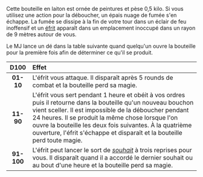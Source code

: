 Cette bouteille en laiton est ornée de peintures et pèse 0,5 kilo. Si vous utilisez une action pour la déboucher, un épais nuage de fumée s'en échappe. La fumée se dissipe à la fin de votre tour dans un éclair de feu inoffensif et un [éfrit](/bestiaire/efrit/) apparaît dans un emplacement inoccupé dans un rayon de 9 mètres autour de vous.

Le MJ lance un dé dans la table suivante quand quelqu'un ouvre la bouteille pour la première fois afin de déterminer ce qu'il se produit.

|D100|Effet|
|:-:|:-|
|**01-10**|L'éfrit vous attaque. Il disparaît après 5 rounds de combat et la bouteille perd sa magie.|
|**11-90**|L'éfrit vous sert pendant 1 heure et obéit à vos ordres puis il retourne dans la bouteille qu'un nouveau bouchon vient sceller. Il est impossible de la déboucher pendant 24 heures. Il se produit la même chose lorsque l'on ouvre la bouteille les deux fois suivantes. À la quatrième ouverture, l'éfrit s'échappe et disparaît et la bouteille perd toute magie.|
|**91-100**|L'éfrit peut lancer le sort de [_souhait_](/grimoire/souhait/) à trois reprises pour vous. Il disparaît quand il a accordé le dernier souhait ou au bout d'une heure et la bouteille perd sa magie.|
